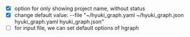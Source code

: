 - [x] option for only showing project name, without status
- [x] change default value: --file "~/hyuki_graph.yaml ~/hyuki_graph.json hyuki_graph.yaml
    hyuki_graph.json"
- [ ] for input file, we can set default options of hgraph
